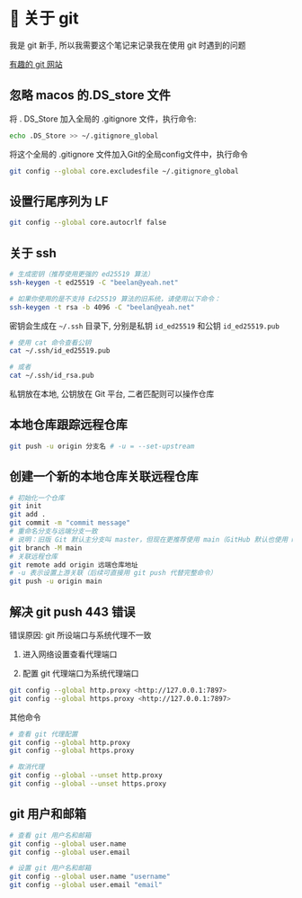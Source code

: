 # 🌿 关于 git

我是 git 新手, 所以我需要这个笔记来记录我在使用 git 时遇到的问题

[有趣的 git 网站](https://learngitbranching.js.org/?locale=zh_CN)

## 忽略 macos 的.DS_store 文件

将 . DS_Store 加入全局的 .gitignore 文件，执行命令:

```bash
echo .DS_Store >> ~/.gitignore_global
```

将这个全局的 .gitignore 文件加入Git的全局config文件中，执行命令

```bash
git config --global core.excludesfile ~/.gitignore_global
```

## 设置行尾序列为 LF

```bash
git config --global core.autocrlf false
```

## 关于 ssh

```bash
# 生成密钥（推荐使用更强的 ed25519 算法）
ssh-keygen -t ed25519 -C "beelan@yeah.net"

# 如果你使用的是不支持 Ed25519 算法的旧系统，请使用以下命令：
ssh-keygen -t rsa -b 4096 -C "beelan@yeah.net"
```

密钥会生成在 `~/.ssh` 目录下, 分别是私钥 `id_ed25519` 和公钥 `id_ed25519.pub`

```bash
# 使用 cat 命令查看公钥
cat ~/.ssh/id_ed25519.pub

# 或者
cat ~/.ssh/id_rsa.pub
```

私钥放在本地, 公钥放在 Git 平台, 二者匹配则可以操作仓库

## 本地仓库跟踪远程仓库

```bash
git push -u origin 分支名 # -u = --set-upstream
```

## 创建一个新的本地仓库关联远程仓库

```bash
# 初始化一个仓库
git init
git add .
git commit -m "commit message"
# 重命名分支与远端分支一致
# 说明：旧版 Git 默认主分支叫 master，但现在更推荐使用 main（GitHub 默认也使用 main）。
git branch -M main
# 关联远程仓库
git remote add origin 远端仓库地址
# -u 表示设置上游关联（后续可直接用 git push 代替完整命令）
git push -u origin main
```

## 解决 git push 443 错误

错误原因: git 所设端口与系统代理不一致

1. 进入网络设置查看代理端口

2. 配置 git 代理端口为系统代理端口

```bash
git config --global http.proxy <http://127.0.0.1:7897>
git config --global https.proxy <http://127.0.0.1:7897>
```

其他命令

```bash
# 查看 git 代理配置
git config --global http.proxy
git config --global https.proxy

# 取消代理
git config --global --unset http.proxy
git config --global --unset https.proxy
```

## git 用户和邮箱

```bash
# 查看 git 用户名和邮箱
git config --global user.name
git config --global user.email

# 设置 git 用户名和邮箱
git config --global user.name "username"
git config --global user.email "email"
```
